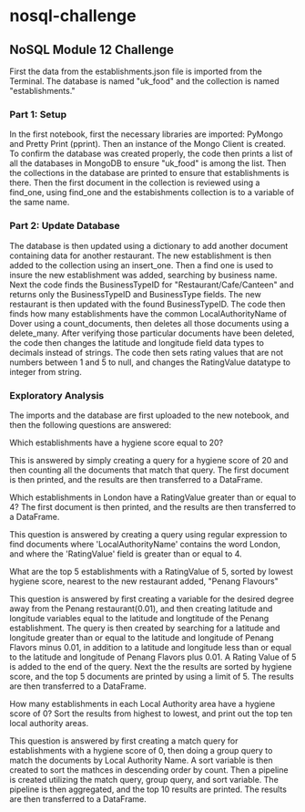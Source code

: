 # nosql-challenge
## NoSQL Module 12 Challenge

First the data from the establishments.json file is imported from the Terminal. The database is named "uk_food" and the collection is named "establishments."

### Part 1: Setup
In the first notebook, first the necessary libraries are imported: PyMongo and Pretty Print (pprint). Then an instance of the Mongo Client is created. To confirm the database was created properly, the code then prints a list of all the databases in MongoDB to ensure "uk_food" is among the list. Then the collections in the database are printed to ensure that establishments is there. Then the first document in the collection is reviewed using a find_one, using find_one and the estabishments collection is  to a variable of the same name. 

### Part 2: Update Database
The database is then updated using a dictionary to add another document containing data for another restaurant. The new establishment is then added to the collection using an insert_one. Then a find one is used to insure the new establishment was added, searching by business name. Next the code finds the BusinessTypeID for "Restaurant/Cafe/Canteen" and returns only the BusinessTypeID and BusinessType fields. The new restaurant is then updated with the  found BusinessTypeID. The code then finds how many establishments have the common LocalAuthorityName of Dover using a count_documents, then deletes all those documents using a delete_many. After verifying those particular documents have been deleted, the code then changes the latitude and longitude field data types to decimals instead of strings. The code then sets rating values that are not numbers between 1 and 5 to null, and changes the RatingValue datatype to integer from string.

### Exploratory Analysis
The imports and the database are first uploaded to the new notebook, and then the following questions are answered:

Which establishments have a hygiene score equal to 20?

This is answered by simply creating a query for a hygiene score of 20 and then counting all the documents that match that query. The first document is then printed, and the results are then transferred to a DataFrame.

Which establishments in London have a RatingValue greater than or equal to 4? The first document is then printed, and the results are then transferred to a DataFrame.

This question is answered by creating a query using regular expression to find documents where 'LocalAuthorityName' contains the word London, and where the 'RatingValue' field is greater than or equal to 4.

What are the top 5 establishments with a RatingValue of 5, sorted by lowest hygiene score, nearest to the new restaurant added, "Penang Flavours"

This question is answered by first creating a variable for the desired degree away from the Penang restaurant(0.01), and then creating latitude and longitude variables equal to the latitude and longtitude of the Penang establishment. The query is then created by searching for a latitude and longitude greater than or equal to the latitude and longitude of Penang Flavors minus 0.01, in addition to a latitude and longitude less than or equal to the latitude and longitude of Penang Flavors plus 0.01. A Rating Value of 5 is added to the end of the query. Next the the results are sorted by hygiene score, and the top 5 documents are printed by using a limit of 5. The results are then transferred to a DataFrame.

How many establishments in each Local Authority area have a hygiene score of 0? Sort the results from highest to lowest, and print out the top ten local authority areas.

This question is answered by first creating a match query for establishments with a hygiene score of 0, then doing a group query to match the documents by Local Authority Name. A sort variable is then created to sort the mathces in descending order by count. Then a pipeline is created utilizing the match query, group query, and sort variable. The pipeline is then aggregated, and the top 10 results are printed. The results are then transferred to a DataFrame.
